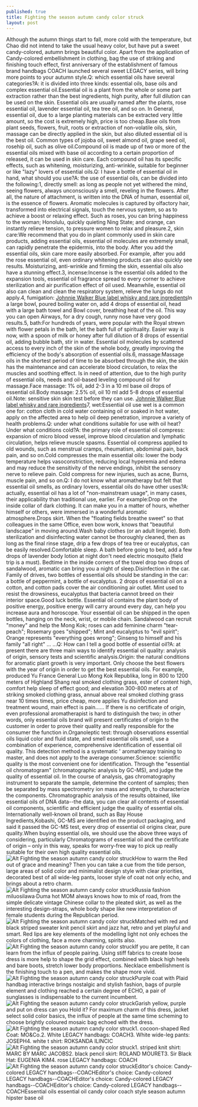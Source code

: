 ```yaml
---
published: true
title: Fighting the season autumn candy color struck
layout: post
---
```

Although the autumn things start to fall, more cold with the temperature, but Chao did not intend to take the usual heavy color, but have put a sweet candy-colored, autumn brings beautiful color. Apart from the application of Candy-colored embellishment in clothing, bag the use of striking and finishing touch effect, first anniversary of the establishment of famous brand handbags COACH launched several sweet LEGACY series, will bring more points to your autumn style.Q: which essential oils have several categories?A: it is divided into three kinds: essential oils, base oils and complex essential oil.Essential oil is a plant from the whole or some part extraction rather than the best ingredients, high purity, after full dilution can be used on the skin. Essential oils are usually named after the plants, rose essential oil, lavender essential oil, tea tree oil, and so on. In General, essential oil, due to a large planting materials can be extracted very little amount, so the cost is extremely high, price is too cheap.Base oils from plant seeds, flowers, fruit, roots or extraction of non-volatile oils, skin, massage can be directly applied in the skin, but also diluted essential oil is the best oil. Common types of jojoba oil, sweet almond oil, grape seed oil, rosehip oil, such as olive oil.Compound oil is made up of two or more of the essential oils mixed with base oil according to a certain proportion of released, it can be used in skin care. Each compound oil has its specific effects, such as whitening, moisturizing, anti-wrinkle, suitable for beginner or like \"lazy\" lovers of essential oils.Q: I have a bottle of essential oil in hand, what should you use?A: the use of essential oils, can be divided into the following:1, directly smell: as long as people not yet withered the mind, seeing flowers, always unconsciously a smell, reveling in the flowers. After all, the nature of attachment, is written into the DNA of human, essential oil, is the essence of flowers. Aromatic molecules is captured by olfactory hair, transformed into electrical signals, touch the nervous system, so as to achieve a boost or relaxing effect. Such as roses, you can bring happiness to the woman; Honolulu, quickly quieting Ning State; and orange, can instantly relieve tension, to pressure women to relax and pleasure.2, skin care:We recommend that you do in plant commonly used in skin care products, adding essential oils, essential oil molecules are extremely small, can rapidly penetrate the epidermis, into the body. After you add the essential oils, skin care more easily absorbed. For example, after you add the rose essential oil, even ordinary whitening products can also quickly see results. Moisturizing, anti-wrinkle and firming the skin, essential oils also have a stunning effect.3, incense:Incense is the essential oils added to the expansion tools, essential oil fragrance spread to every corner to achieve sterilization and air purification effect of oil used. Meanwhile, essential oil also can clean and clean the respiratory system, relieve the lungs do not apply.4, fumigation: [Johnnie Walker Blue label whisky and rare ingredients](http://bestfendi.tumblr.com/post/137906357623/johnnie-walker-blue-label-whisky-and-rare)In a large bowl, poured boiling water on, add 4 drops of essential oil, head with a large bath towel and Bowl cover, breathing heat of the oil. This way you can open Airways, for a dry cough, runny nose have very good results.5, bath:For hundreds of years, were popular with the Royal strewn with flower petals in the bath, let the bath full of spirituality. Easier way is now, with a spoon of milk or honey after full dilution of 8 drops of essential oil, adding bubble bath, stir in water. Essential oil molecules by scattered access to every inch of the skin of the whole body, greatly improving the efficiency of the body\'s absorption of essential oils.6, massage:Massage oils in the shortest period of time to be absorbed through the skin, the skin has the maintenance and can accelerate blood circulation, to relax the muscles and soothing effect. Is in need of attention, due to the high purity of essential oils, needs and oil-based leveling compound oil for massage.Face massage: 1% oil, add 2-3 in a 10 ml base oil drops of essential oil.Body massage: 2.5% oil, oil 10 ml add 5-8 drops of essential oil.Note: sensitive skin skin test before they can use. [Johnnie Walker Blue label whisky and rare ingredients](http://bestfendi.tumblr.com/post/137906357623/johnnie-walker-blue-label-whisky-and-rare)7, wet:Essential oil use wet is a common one for: cotton cloth in cold water containing oil or soaked in hot water, apply on the affected area to help oil deep penetration, improve a variety of health problems.Q: under what conditions suitable for use with oil heat? Under what conditions cold?A: the primary role of essential oil compress: expansion of micro blood vessel, improve blood circulation and lymphatic circulation, helps relieve muscle spasms. Essential oil compress applied to old wounds, such as menstrual cramps, rheumatism, abdominal pain, back pain, and so on.Cold compresses the main essential oils: lower the body temperature helps vasoconstriction, reducing local hyperemia and edema and may reduce the sensitivity of the nerve endings, inhibit the sensory nerve to relieve pain. Cold compress for new injuries, such as acne, Burns, muscle pain, and so on.Q: I do not know what aromatherapy but felt that essential oil smells, as ordinary lovers, essential oils do have other uses?A: actually, essential oil has a lot of \"non-mainstream usage\", in many cases, their applicability than traditional use, earlier. For example:Drop on the inside collar of dark clothing. It can make you in a matter of hours, whether himself or others, were immersed in a wonderful aromatic atmosphere.Drops skirt. When the \"floating fields breathe sweet\" so that colleagues in the same Office, even bow work, knows that \"beautiful landscape\" in moving around.Wash baby clothes (or an adult lingerie). Both sterilization and disinfecting water cannot be thoroughly cleaned, then as long as the final rinse stage, drip a few drops of tea tree or eucalyptus, can be easily resolved.Comfortable sleep. A bath before going to bed, add a few drops of lavender body lotion at night don\'t need electric mosquito (field trip is a must). Bedtime in the inside corners of the towel drop two drops of sandalwood, aromatic can bring you a night of sleep.Disinfection in the car. Family of drives, two bottles of essential oils should be standing in the car: a bottle of peppermint, a bottle of eucalyptus. 2 drops of essential oil on a cotton, and cotton pads cover the air conditioning air outlet. Mint used to resist the drowsiness, eucalyptus that bacteria cannot breed on their interior space.Good luck bottle. Essential oil contains the plant body of positive energy, positive energy will carry around every day, can help you increase aura and horoscope. Your essential oil can be shipped in the open bottles, hanging on the neck, wrist, or mobile chain. Sandalwood can recruit \"money\" and help the Mong Kok; roses can add feminine charm \"tear-peach\"; Rosemary goes \"shipped\"; Mint and eucalyptus to \"evil spirit\"; Orange represents \"everything goes wrong\"; Ginseng to himself and his family \"all right\" ... ...Q: How can I tell a good bottle of essential oil?A: at present there are three main ways to identify essential oil quality: analysis of origin, sensory tests and scientific analysis.Origin: the natural conditions for aromatic plant growth is very important. Only choose the best flowers with the year of origin in order to get the best essential oils. For example, produced Yu France General Luo Mong Kok Republika, long in 800 to 1200 meters of Highland Shang real smoked clothing grass, ester of content high, comfort help sleep of effect good; and elevation 300-800 meters at of striking smoked clothing grass, annual above real smoked clothing grass near 10 times times, price cheap, more applies Yu disinfection and treatment wound, main effect is pain...... If there is no certificate of origin, even professional aromatherapist is hard to distinguish the two; in other words, only essential oils brand will present certificates of origin to the customer in order to prove their quality and really responsible for the consumer the function in.Organoleptic test: through observations essential oils liquid color and fluid state, and smell essential oils smell, use a combination of experience, comprehensive identification of essential oil quality. This detection method is a systematic \' aromatherapy training to master, and does not apply to the average consumer.Science: scientific quality is the most convenient one for identification. Through the \"essential oil chromatogram\" (chromatographic analysis by GC-MS), and judge the quality of essential oil. In the course of analysis, gas chromatography instrument to separate the sample, determine the content of samples; then be separated by mass spectrometry ion mass and strength, to characterize the components. Chromatographic analysis of the results obtained, like essential oils of DNA data--the data, you can clear all contents of essential oil components, scientific and efficient judge the quality of essential oils. Internationally well-known oil brand, such as Bay House Ingredients,Kobashi, GC-MS are identified on the product packaging, and said it passed the GC-MS test, every drop of essential oil origins clear, pure quality.When buying essential oils, we should use the above three ways of considering, particularly Chromatograms of essential oil and the certificate of origin – only in this way, speaks for worry-free way to pick up really suitable for their own high quality essential oils.![Alt Fighting the season autumn candy color struck](https://c2.staticflickr.com/2/1493/25244800913_bc35a60de5_b.jpg)How to warm the Red out of grace and meaning? Then you can take a cue from the tide person, large areas of solid color and minimalist design style with clear priorities, decorated best of all wide-leg pants, looser style of coat not only echo, and brings about a retro charm.![Alt Fighting the season autumn candy color struck](https://c2.staticflickr.com/2/1696/25244807263_4058ce6bba_b.jpg)Russia fashion miluosilawa·Duma hot MOM always knows how to mix of road, from the simple delicate vintage Chinese collar to the pleated skirt, as well as the interesting design-straps, whole body shape like new interpretation of female students during the Republican period.![Alt Fighting the season autumn candy color struck](https://c2.staticflickr.com/2/1716/25873570765_65916ba3e6_b.jpg)Matched with red and black striped sweater knit pencil skirt and jazz hat, retro and yet playful and smart. Red lips are key elements of the modelling light not only echoes the colors of clothing, face a more charming, spirits also.![Alt Fighting the season autumn candy color struck](https://c2.staticflickr.com/2/1594/25873576805_a07c7e1bf9_b.jpg)If you are petite, it can learn from the influx of people pairing. Using stiff fabrics to create loose dress is more help to shape the grid effect, combined with black high heels and bare boots, stretch lower body proportions. Necklace embellishment is the finishing touch to a pen, and makes the shape more vivid.![Alt Fighting the season autumn candy color struck](https://c2.staticflickr.com/2/1443/25847645836_03b1fcf223_b.jpg)Purple coat with Plaid handbag interactive brings nostalgic and stylish fashion, bags of purple element and clothing reached a certain degree of ECHO, a pair of sunglasses is indispensable to the current incumbent.![Alt Fighting the season autumn candy color struck](https://c2.staticflickr.com/2/1522/25240874694_d3b9469dfc_b.jpg)Garish yellow, purple and put on dress can you Hold it? For maximum charm of this dress, jacket select solid color basics, the influx of people at the same time scheming to choose brightly coloured mosaic bag echoed with the dress.![Alt Fighting the season autumn candy color struck](https://c2.staticflickr.com/2/1618/25847657216_2ae6a8b0b0.jpg)1. cocoon-shaped Red Coat: MO&Co.2. White LEGACY handbags: COACH3. White wide-leg pants: JOSEPH4. white t shirt: ROKSANDA ILINCIC![Alt Fighting the season autumn candy color struck](https://c2.staticflickr.com/2/1518/25244842843_cf98697a47.jpg)1. striped knit shirt: MARC BY MARC JACOBS2. black pencil skirt: ROLAND MOURET3. Sir Black Hat: EUGENIA KIM4. rose LEGACY handbags: COACH![Alt Fighting the season autumn candy color struck](https://c2.staticflickr.com/2/1710/25573012150_34ec0cc75f_z.jpg)Editor\'s choice: Candy-colored LEGACY handbags--COACHEditor\'s choice: Candy-colored LEGACY handbags--COACHEditor\'s choice: Candy-colored LEGACY handbags--COACHEditor\'s choice: Candy-colored LEGACY handbags--COACHEssential oils essential oil candy color coach style season autumn hipster base oil